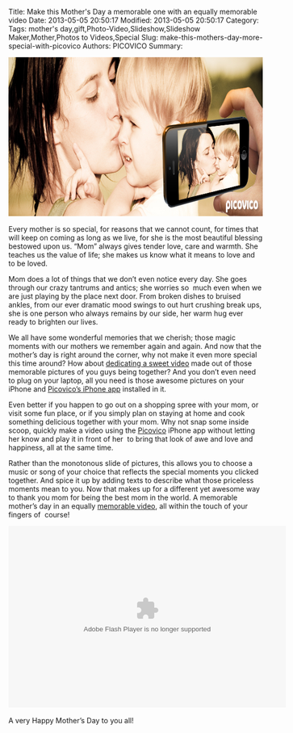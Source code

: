 Title: Make this Mother's Day a memorable one with an equally memorable video
Date: 2013-05-05 20:50:17
Modified: 2013-05-05 20:50:17
Category: 
Tags: mother's day,gift,Photo-Video,Slideshow,Slideshow Maker,Mother,Photos to Videos,Special
Slug: make-this-mothers-day-more-special-with-picovico
Authors: PICOVICO
Summary: 

<p style="text-align: center;" dir="ltr"><a href="theme/wp-content/uploads/2013/05/mothers-day-new-pic-widout-quote1.jpg"><img class="aligncenter size-full wp-image-566" title="Mothers day" src="theme/wp-content/uploads/2013/05/mothers-day-new-pic-widout-quote1.jpg" alt="Mothers day" width="851" height="315" /></a></p>
<p dir="ltr">Every mother is so special, for reasons that we cannot count, for times that will keep on coming as long as we live, for she is the most beautiful blessing bestowed upon us. “Mom” always gives tender love, care and warmth. She teaches us the value of life; she makes us know what it means to love and to be loved.</p>
<p dir="ltr">Mom does a lot of things that we don’t even notice every day. She goes through our crazy tantrums and antics; she worries so  much even when we are just playing by the place next door. From broken dishes to bruised ankles, from our ever dramatic mood swings to out hurt crushing break ups, she is one person who always remains by our side, her warm hug ever ready to brighten our lives.</p>
<p dir="ltr">We all have some wonderful memories that we cherish; those magic moments with our mothers we remember again and again. And now that the mother’s day is right around the corner, why not make it even more special this time around? How about <a title="A gift for Mom" href="http://www.picovico.com/blog/a-gift-for-your-mom.html" target="_blank">dedicating a sweet video</a> made out of those memorable pictures of you guys being together? And you don’t even need to plug on your laptop, all you need is those awesome pictures on your iPhone and <a title="Picovico’s iPhone app" href="http://www.picovico.com/iphone" target="_blank">Picovico’s iPhone app</a> installed in it.</p>
<p dir="ltr">Even better if you happen to go out on a shopping spree with your mom, or visit some fun place, or if you simply plan on staying at home and cook something delicious together with your mom. Why not snap some inside scoop, quickly make a video using the <a title="picovico" href="http://picovico.com" target="_blank">Picovico</a> iPhone app without letting her know and play it in front of her  to bring that look of awe and love and happiness, all at the same time.</p>
<p dir="ltr">Rather than the monotonous slide of pictures, this allows you to choose a music or song of your choice that reflects the special moments you clicked together. And spice it up by adding texts to describe what those priceless moments mean to you. Now that makes up for a different yet awesome way to thank you mom for being the best mom in the world. A memorable mother’s day in an equally <a title="The most unique Mother's Day gift" href="http://www.picovico.com/blog/the-most-unique-mothers-day-gift.html" target="_blank">memorable video</a>, all within the touch of your fingers of  course!</p>
<object id="picovico-player-e35830d2be2b462c91fc43b754187e6a" width="550" height="360" classid="clsid:d27cdb6e-ae6d-11cf-96b8-444553540000" codebase="http://download.macromedia.com/pub/shockwave/cabs/flash/swflash.cab#version=6,0,40,0"><param name="allowfullscreen" value="true" /><param name="allowscriptaccess" value="always" /><param name="src" value="http://www.picovico.com/player/player.swf?file=http://s3.amazonaws.com/pvcdn2/video/e35830d2be2b462c91fc43b754187e6a/e35830d2be2b462c91fc43b754187e6a-360.mp4&amp;image=http://s3.amazonaws.com/pvcdn2/video/e35830d2be2b462c91fc43b754187e6a/e35830d2be2b462c91fc43b754187e6a-360.jpg&amp;skin=http://www.picovico.com//player/bekle.zip&amp;baseurl=http://www.picovico.com/&amp;controlbar.position=over&amp;logo.file=http://www.picovico.com/themes/_global/images/picovico.png&amp;logo.link=http://www.picovico.com/play/e35830d2be2b462c91fc43b754187e6a&amp;logo.margin=20&amp;logo.position=top-left&amp;logo.over=1&amp;logo.out=0.8&amp;logo.hide=false" /><embed id="picovico-player-e35830d2be2b462c91fc43b754187e6a" width="550" height="360" type="application/x-shockwave-flash" src="http://www.picovico.com/player/player.swf?file=http://s3.amazonaws.com/pvcdn2/video/e35830d2be2b462c91fc43b754187e6a/e35830d2be2b462c91fc43b754187e6a-360.mp4&amp;image=http://s3.amazonaws.com/pvcdn2/video/e35830d2be2b462c91fc43b754187e6a/e35830d2be2b462c91fc43b754187e6a-360.jpg&amp;skin=http://www.picovico.com//player/bekle.zip&amp;baseurl=http://www.picovico.com/&amp;controlbar.position=over&amp;logo.file=http://www.picovico.com/themes/_global/images/picovico.png&amp;logo.link=http://www.picovico.com/play/e35830d2be2b462c91fc43b754187e6a&amp;logo.margin=20&amp;logo.position=top-left&amp;logo.over=1&amp;logo.out=0.8&amp;logo.hide=false" allowfullscreen="true" allowscriptaccess="always" /></object>
<p dir="ltr">A very Happy Mother’s Day to you all!</p>

<div></div>